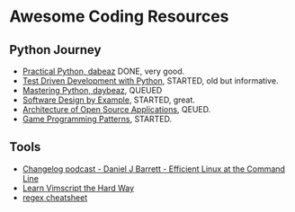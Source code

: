 # Awesome Coding Resources

## Python Journey

- [Practical Python, dabeaz](https://github.com/dabeaz-course/practical-python) DONE, very good.
- [Test Driven Development with Python](https://www.obeythetestinggoat.com/), STARTED, old but informative.
- [Mastering Python, daybeaz](https://github.com/dabeaz-course/python-mastery), QUEUED
- [Software Design by Example](https://third-bit.com/sdxpy/), STARTED, great.
- [Architecture of Open Source Applications](https://aosabook.org/en/), QEUED.
- [Game Programming Patterns](https://gameprogrammingpatterns.com/), STARTED. 

## Tools

- [Changelog podcast - Daniel J Barrett - Efficient Linux at the Command Line](https://changelog.com/podcast/547)
- [Learn Vimscript the Hard Way](https://learnvimscriptthehardway.stevelosh.com/)
- [regex cheatsheet](https://www.rexegg.com/regex-quickstart.html)
